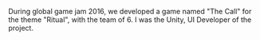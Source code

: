 During global game jam 2016, we developed a game named "The Call" for the theme "Ritual", with the team of 6. I was the Unity, UI Developer of the project.
